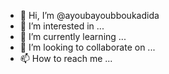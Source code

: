 - 👋 Hi, I’m @ayoubayoubboukadida
- 👀 I’m interested in ...
- 🌱 I’m currently learning ...
- 💞️ I’m looking to collaborate on ...
- 📫 How to reach me ...

<!---
ayoubayoubboukadida/ayoubayoubboukadida is a ✨ special ✨ repository because its `README.md` (this file) appears on your GitHub profile.
You can click the Preview link to take a look at your changes.
--->
